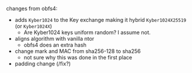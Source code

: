 
changes from obfs4:



* adds `Kyber1024` to the Key exchange making it hybrid `Kyber1024X25519` (or `Kyber1024X`)
    * Are Kyber1024 keys uniform random? I assume not.
* aligns algorithm with vanilla ntor
    - obfs4 does an extra hash
* change mark and MAC from sha256-128 to sha256
    - not sure why this was done in the first place
* padding change (/fix?)


